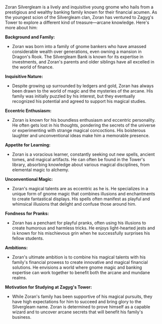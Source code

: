 Zoran Silvergleam is a lively and inquisitive young gnome who hails from a prestigious and wealthy banking family known for their financial acumen. As the youngest scion of the Silvergleam clan, Zoran has ventured to Zagyg's Tower to explore a different kind of treasure—arcane knowledge. Here's more about him:

**Background and Family:**

- Zoran was born into a family of gnome bankers who have amassed considerable wealth over generations, even owning a mansion in Dragon's Rook. The Silvergleam Bank is known for its expertise in investments, and Zoran's parents and older siblings have all excelled in the world of finance.

**Inquisitive Nature:**

- Despite growing up surrounded by ledgers and gold, Zoran has always been drawn to the world of magic and the mysteries of the arcane. His family was initially puzzled by his interest, but they eventually recognized his potential and agreed to support his magical studies.

**Eccentric Enthusiasm:**

- Zoran is known for his boundless enthusiasm and eccentric personality. He often gets lost in his thoughts, pondering the secrets of the universe or experimenting with strange magical concoctions. His boisterous laughter and unconventional ideas make him a memorable presence.

**Appetite for Learning:**

- Zoran is a voracious learner, constantly seeking out new spells, ancient tomes, and magical artifacts. He can often be found in the Tower's library, absorbing knowledge about various magical disciplines, from elemental magic to alchemy.

**Unconventional Magic:**

- Zoran's magical talents are as eccentric as he is. He specializes in a unique form of gnome magic that combines illusions and enchantments to create fantastical displays. His spells often manifest as playful and whimsical illusions that delight and confuse those around him.

**Fondness for Pranks:**

- Zoran has a penchant for playful pranks, often using his illusions to create humorous and harmless tricks. He enjoys light-hearted jests and is known for his mischievous grin when he successfully surprises his fellow students.

**Ambitions:**

- Zoran's ultimate ambition is to combine his magical talents with his family's financial prowess to create innovative and magical financial solutions. He envisions a world where gnome magic and banking expertise can work together to benefit both the arcane and mundane realms.

**Motivation for Studying at Zagyg's Tower:**

- While Zoran's family has been supportive of his magical pursuits, they have high expectations for him to succeed and bring glory to the Silvergleam name. Zoran is determined to prove himself as a capable wizard and to uncover arcane secrets that will benefit his family's business.